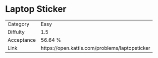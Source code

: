 # Laptop Sticker

<table>
    <tr>
        <td>Category</td>
        <td>Easy</td>
    </tr>
    <tr>
        <td>Diffulty</td>
        <td>1.5</td>
    </tr>
    <tr>
        <td>Acceptance</td>
        <td>56.64 %</td>
    </tr>
    <tr>
        <td>Link</td>
        <td>https://open.kattis.com/problems/laptopsticker</td>
    </tr>
</table>